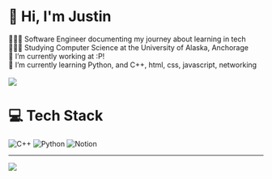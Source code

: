 # 👋 Hi, I'm Justin
👨🏻‍💻 Software Engineer documenting my journey about learning in tech <br>
👨🏻‍🎓 Studying Computer Science at the University of Alaska, Anchorage <br>
🔭 I’m currently working at :P! <br>
🌱 I’m currently learning Python, and C++, html, css, javascript, networking<br>
<br>
![](https://github-readme-stats.vercel.app/api?username=JustinChaney2023&theme=tokyonight&hide_border=false&include_all_commits=true&count_private=false)<br/>

# 💻 Tech Stack
![C++](https://img.shields.io/badge/c++-%2300599C.svg?style=for-the-badge&logo=c%2B%2B&logoColor=white) 
![Python](https://img.shields.io/badge/python-3670A0?style=for-the-badge&logo=python&logoColor=ffdd54)
![Notion](https://img.shields.io/badge/Notion-%23000000.svg?style=for-the-badge&logo=notion&logoColor=white)

---
[![](https://visitcount.itsvg.in/api?id=JustinChaney2023&icon=0&color=1)](https://visitcount.itsvg.in)
